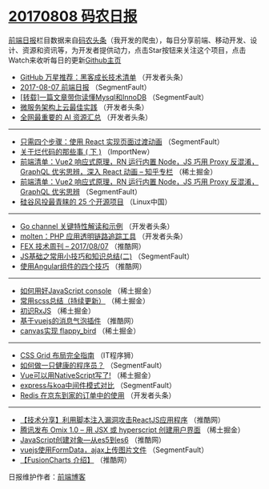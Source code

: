 # [20170808 码农日报](http://hao.caibaojian.com/date/2017/08/08)

[前端日报](http://caibaojian.com/c/news)栏目数据来自[码农头条](http://hao.caibaojian.com/)（我开发的爬虫），每日分享前端、移动开发、设计、资源和资讯等，为开发者提供动力，点击Star按钮来关注这个项目，点击Watch来收听每日的更新[Github主页](https://github.com/kujian/frontendDaily)
* [GitHub 万星推荐：黑客成长技术清单](http://hao.caibaojian.com/47120.html) （开发者头条）
* [2017-08-07 前端日报](http://hao.caibaojian.com/47045.html) （SegmentFault）
* [[转载]一篇文章带你读懂Mysql和InnoDB](http://hao.caibaojian.com/47036.html) （SegmentFault）
* [微服务架构上云最佳实践](http://hao.caibaojian.com/47111.html) （开发者头条）
* [全网最重要的 AI 资源汇总](http://hao.caibaojian.com/47145.html) （开发者头条）

***
* [只需四个步骤：使用 React 实现页面过渡动画](http://hao.caibaojian.com/47034.html) （SegmentFault）
* [关于烂代码的那些事 ( 下 )](http://hao.caibaojian.com/47150.html) （ImportNew）
* [前端清单：Vue2 响应式原理，RN 运行内置 Node，JS 巧用 Proxy 反混淆，GraphQL 优劣思辨，深入 React 动画 &#8211; 知乎专栏](http://hao.caibaojian.com/47089.html) （稀土掘金）
* [前端清单：Vue2 响应式原理，RN 运行内置 Node，JS 巧用 Proxy 反混淆，GraphQL 优劣思辨](http://hao.caibaojian.com/47047.html) （SegmentFault）
* [硅谷风投最青睐的 25 个开源项目](http://hao.caibaojian.com/47153.html) （Linux中国）

***
* [Go channel 关键特性解读和示例](http://hao.caibaojian.com/47122.html) （开发者头条）
* [molten：PHP 应用透明链路追踪工具](http://hao.caibaojian.com/47112.html) （开发者头条）
* [FEX 技术周刊 &#8211; 2017/08/07](http://hao.caibaojian.com/47060.html) （推酷网）
* [JS基础之常用小技巧和知识总结(二)](http://hao.caibaojian.com/47039.html) （SegmentFault）
* [使用Angular组件的四个技巧](http://hao.caibaojian.com/47061.html) （推酷网）

***
* [如何用好JavaScript console](http://hao.caibaojian.com/47074.html) （稀土掘金）
* [常用scss总结（持续更新）](http://hao.caibaojian.com/47085.html) （稀土掘金）
* [初识RxJS](http://hao.caibaojian.com/47087.html) （稀土掘金）
* [基于vuejs的消息气泡插件](http://hao.caibaojian.com/47054.html) （推酷网）
* [canvas实现 flappy_bird](http://hao.caibaojian.com/47078.html) （稀土掘金）

***
* [CSS Grid 布局完全指南](http://hao.caibaojian.com/47161.html) （IT程序狮）
* [如何做一只健康的程序员？](http://hao.caibaojian.com/47035.html) （SegmentFault）
* [Vue可以用NativeScript写了!](http://hao.caibaojian.com/47079.html) （稀土掘金）
* [express与koa中间件模式对比](http://hao.caibaojian.com/47046.html) （SegmentFault）
* [Redis 在京东到家的订单中的使用](http://hao.caibaojian.com/47109.html) （开发者头条）

***
* [【技术分享】利用脚本注入漏洞攻击ReactJS应用程序](http://hao.caibaojian.com/47057.html) （推酷网）
* [腾讯发布 Omix 1.0 &#8211; 用 JSX 或 hyperscript 创建用户界面](http://hao.caibaojian.com/47080.html) （稀土掘金）
* [JavaScript创建对象—从es5到es6](http://hao.caibaojian.com/47058.html) （推酷网）
* [vuejs使用FormData，ajax上传图片文件](http://hao.caibaojian.com/47048.html) （SegmentFault）
* [【FusionCharts 介绍】](http://hao.caibaojian.com/47059.html) （推酷网）

日报维护作者：[前端博客](http://caibaojian.com/) 